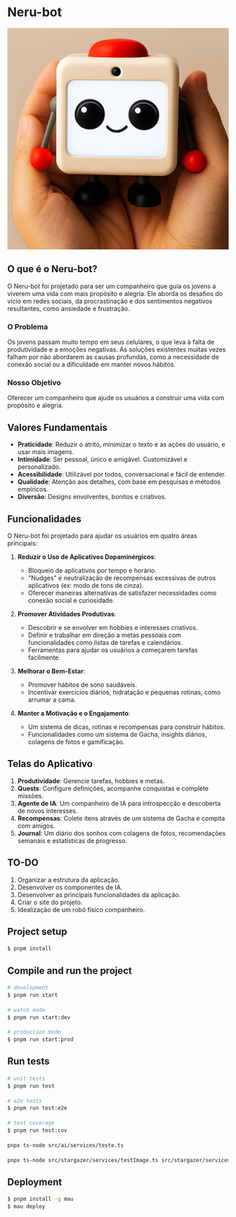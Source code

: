 # Neru-bot

![Neru-bot Logo](NERU.jpeg)

## O que é o Neru-bot?

O Neru-bot foi projetado para ser um companheiro que guia os jovens a viverem uma vida com mais propósito e alegria. Ele aborda os desafios do vício em redes sociais, da procrastinação e dos sentimentos negativos resultantes, como ansiedade e frustração.

### O Problema

Os jovens passam muito tempo em seus celulares, o que leva à falta de produtividade e a emoções negativas. As soluções existentes muitas vezes falham por não abordarem as causas profundas, como a necessidade de conexão social ou a dificuldade em manter novos hábitos.

### Nosso Objetivo

Oferecer um companheiro que ajude os usuários a construir uma vida com propósito e alegria.

## Valores Fundamentais

*   **Praticidade**: Reduzir o atrito, minimizar o texto e as ações do usuário, e usar mais imagens.
*   **Intimidade**: Ser pessoal, único e amigável. Customizável e personalizado.
*   **Acessibilidade**: Utilizável por todos, conversacional e fácil de entender.
*   **Qualidade**: Atenção aos detalhes, com base em pesquisas e métodos empíricos.
*   **Diversão**: Designs envolventes, bonitos e criativos.

## Funcionalidades

O Neru-bot foi projetado para ajudar os usuários em quatro áreas principais:

1.  **Reduzir o Uso de Aplicativos Dopaminérgicos**:
    *   Bloqueio de aplicativos por tempo e horário.
    *   "Nudges" e neutralização de recompensas excessivas de outros aplicativos (ex: modo de tons de cinza).
    *   Oferecer maneiras alternativas de satisfazer necessidades como conexão social e curiosidade.

2.  **Promover Atividades Produtivas**:
    *   Descobrir e se envolver em hobbies e interesses criativos.
    *   Definir e trabalhar em direção a metas pessoais com funcionalidades como listas de tarefas e calendários.
    *   Ferramentas para ajudar os usuários a começarem tarefas facilmente.

3.  **Melhorar o Bem-Estar**:
    *   Promover hábitos de sono saudáveis.
    *   Incentivar exercícios diários, hidratação e pequenas rotinas, como arrumar a cama.

4.  **Manter a Motivação e o Engajamento**:
    *   Um sistema de dicas, rotinas e recompensas para construir hábitos.
    *   Funcionalidades como um sistema de Gacha, insights diários, colagens de fotos e gamificação.

## Telas do Aplicativo

1.  **Produtividade**: Gerencie tarefas, hobbies e metas.
2.  **Quests**: Configure definições, acompanhe conquistas e complete missões.
3.  **Agente de IA**: Um companheiro de IA para introspecção e descoberta de novos interesses.
4.  **Recompensas**: Colete itens através de um sistema de Gacha e compita com amigos.
5.  **Journal**: Um diário dos sonhos com colagens de fotos, recomendações semanais e estatísticas de progresso.

## TO-DO

1.  Organizar a estrutura da aplicação.
2.  Desenvolver os componentes de IA.
3.  Desenvolver as principais funcionalidades da aplicação.
4.  Criar o site do projeto.
5.  Idealização de um robô físico companheiro.

## Project setup

```bash
$ pnpm install
```

## Compile and run the project

```bash
# development
$ pnpm run start

# watch mode
$ pnpm run start:dev

# production mode
$ pnpm run start:prod
```

## Run tests

```bash
# unit tests
$ pnpm run test

# e2e tests
$ pnpm run test:e2e

# test coverage
$ pnpm run test:cov

pnpx ts-node src/ai/services/teste.ts

pnpx ts-node src/stargazer/services/testImage.ts src/stargazer/services/notebook.jpg "Put the notebook and pencil on the table"
```

## Deployment

```bash
$ pnpm install -g mau
$ mau deploy
```
